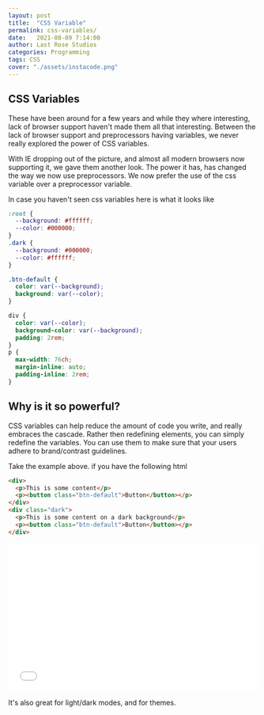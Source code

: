 ```yaml
---
layout: post
title:  "CSS Variable"
permalink: css-variables/
date:   2021-08-09 7:14:00
author: Last Rose Studios
categories: Programming
tags: CSS
cover: "./assets/instacode.png"
---
```


## CSS Variables
These have been around for a few years and while they where interesting, lack of browser support haven't made them all that interesting. Between the lack of browser support and preprocessors having variables, we never really explored the power of CSS variables. 

With IE dropping out of the picture, and almost all modern browsers now supporting it, we gave them another look. The power it has, has changed the way we now use preprocessors. We now prefer the use of the css variable over a preprocessor variable.

In case you haven't seen css variables here is what it looks like
```css
:root {
  --background: #ffffff;
  --color: #000000;
}
.dark {
  --background: #000000;
  --color: #ffffff;
}

.btn-default {
  color: var(--background);
  background: var(--color);
}

div {
  color: var(--color);
  background-color: var(--background);
  padding: 2rem;
}
p {
  max-width: 76ch;
  margin-inline: auto;
  padding-inline: 2rem;
}
```

## Why is it so powerful?
CSS variables can help reduce the amount of code you write, and really embraces the cascade. Rather then redefining elements, you can simply redefine the variables. You can use them to make sure that your users adhere to brand/contrast guidelines.

Take the example above. if you have the following html
```html
<div>
  <p>This is some content</p>
  <p><button class="btn-default">Button</button></p>
</div>
<div class="dark">
  <p>This is some content on a dark background</p>
  <p><button class="btn-default">Button</button></p>
</div>
```

<iframe width="100%" height="300" src="//jsfiddle.net/lastrose/zay0hu37/embedded/result/dark/" allowfullscreen="allowfullscreen" async frameborder="0"></iframe>

It's also great for light/dark modes, and for themes.